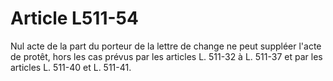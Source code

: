 # Article L511-54

Nul acte de la part du porteur de la lettre de change ne peut suppléer l'acte de protêt, hors les cas prévus par les articles L. 511-32 à L. 511-37 et par les articles L. 511-40 et L. 511-41.

